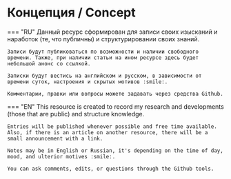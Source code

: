 # Концепция / Concept

=== "RU"
    Данный ресурс сформирован для записи своих изысканий и наработок (те, что публичны) и структурировании своих знаний. 

    Записи будут публиковаться по возможности и наличии свободного времени. Также, при наличии статьи на ином ресурсе здесь будет небольшой анонс со ссылкой.

    Записки будут вестись на английском и русском, в зависимости от времени суток, настроения и скрытых мотивов :smile:.

    Комментарии, правки или вопросы можете задавать через средства Github.

=== "EN"
    This resource is created to record my research and developments (those that are public) and structure knowledge.
    
    Entries will be published whenever possible and free time available. Also, if there is an article on another resource, there will be a small announcement with a link.
    
    Notes may be in English or Russian, it's depending on the time of day, mood, and ulterior motives :smile:.
    
    You can ask comments, edits, or questions through the Github tools.